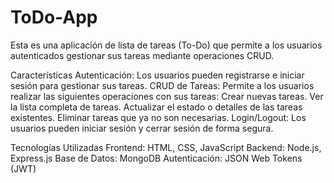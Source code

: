 # ToDo-App

Esta es una aplicación de lista de tareas (To-Do) que permite a los usuarios autenticados gestionar sus tareas mediante operaciones CRUD.

Características
Autenticación: Los usuarios pueden registrarse e iniciar sesión para gestionar sus tareas.
CRUD de Tareas: Permite a los usuarios realizar las siguientes operaciones con sus tareas:
  Crear nuevas tareas.
  Ver la lista completa de tareas.
  Actualizar el estado o detalles de las tareas existentes.
  Eliminar tareas que ya no son necesarias.
Login/Logout: Los usuarios pueden iniciar sesión y cerrar sesión de forma segura.

Tecnologías Utilizadas
Frontend: HTML, CSS, JavaScript 
Backend: Node.js, Express.js 
Base de Datos: MongoDB
Autenticación: JSON Web Tokens (JWT)
